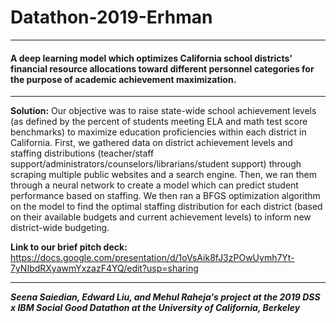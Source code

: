 # Datathon-2019-Erhman
---
#### A deep learning model which optimizes California school districts' financial resource allocations toward different personnel categories for the purpose of academic achievement maximization. 
---

<b>Solution:</b> Our objective was to raise state-wide school achievement levels (as defined by the percent of students meeting ELA and math test score benchmarks) to maximize education proficiencies within each district in California. First, we gathered data on district achievement levels and staffing distributions (teacher/staff support/administrators/counselors/librarians/student support) through scraping multiple public websites and a search engine. Then, we ran them through a neural network to create a model which can predict student performance based on staffing. We then ran a BFGS optimization algorithm on the model to find the optimal staffing distribution for each district (based on their available budgets and current achievement levels) to inform new district-wide budgeting.

<b>Link to our brief pitch deck:</b> https://docs.google.com/presentation/d/1oVsAik8fJ3zPOwUymh7Yt-7yNIbdRXyawmYxzazF4YQ/edit?usp=sharing

---
<b><i>Seena Saiedian, Edward Liu, and Mehul Raheja's project at the 2019 DSS x IBM Social Good Datathon at the University of California, Berkeley</i></b>
